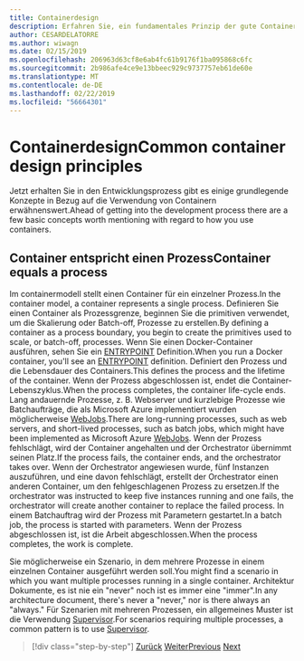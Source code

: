 ```yaml
---
title: Containerdesign
description: Erfahren Sie, ein fundamentales Prinzip der gute Container entwerfen, ist es, dass ein Container nur ein Prozess hosten soll.
author: CESARDELATORRE
ms.author: wiwagn
ms.date: 02/15/2019
ms.openlocfilehash: 206963d63cf8e6ab4fc61b9176f1ba095868c6fc
ms.sourcegitcommit: 2b986afe4ce9e13bbeec929c9737757eb61de60e
ms.translationtype: MT
ms.contentlocale: de-DE
ms.lasthandoff: 02/22/2019
ms.locfileid: "56664301"
---
```

# <a name="common-container-design-principles"></a><span data-ttu-id="85145-103">Containerdesign</span><span class="sxs-lookup"><span data-stu-id="85145-103">Common container design principles</span></span>

<span data-ttu-id="85145-104">Jetzt erhalten Sie in den Entwicklungsprozess gibt es einige grundlegende Konzepte in Bezug auf die Verwendung von Containern erwähnenswert.</span><span class="sxs-lookup"><span data-stu-id="85145-104">Ahead of getting into the development process there are a few basic concepts worth mentioning with regard to how you use containers.</span></span>

## <a name="container-equals-a-process"></a><span data-ttu-id="85145-105">Container entspricht einen Prozess</span><span class="sxs-lookup"><span data-stu-id="85145-105">Container equals a process</span></span>

<span data-ttu-id="85145-106">Im containermodell stellt einen Container für ein einzelner Prozess.</span><span class="sxs-lookup"><span data-stu-id="85145-106">In the container model, a container represents a single process.</span></span> <span data-ttu-id="85145-107">Definieren Sie einen Container als Prozessgrenze, beginnen Sie die primitiven verwendet, um die Skalierung oder Batch-off, Prozesse zu erstellen.</span><span class="sxs-lookup"><span data-stu-id="85145-107">By defining a container as a process boundary, you begin to create the primitives used to scale, or batch-off, processes.</span></span> <span data-ttu-id="85145-108">Wenn Sie einen Docker-Container ausführen, sehen Sie ein [ENTRYPOINT](https://docs.docker.com/engine/reference/builder/#/entrypoint) Definition.</span><span class="sxs-lookup"><span data-stu-id="85145-108">When you run a Docker container, you'll see an [ENTRYPOINT](https://docs.docker.com/engine/reference/builder/#/entrypoint) definition.</span></span> <span data-ttu-id="85145-109">Definiert den Prozess und die Lebensdauer des Containers.</span><span class="sxs-lookup"><span data-stu-id="85145-109">This defines the process and the lifetime of the container.</span></span> <span data-ttu-id="85145-110">Wenn der Prozess abgeschlossen ist, endet die Container-Lebenszyklus.</span><span class="sxs-lookup"><span data-stu-id="85145-110">When the process completes, the container life-cycle ends.</span></span> <span data-ttu-id="85145-111">Lang andauernde Prozesse, z. B. Webserver und kurzlebige Prozesse wie Batchaufträge, die als Microsoft Azure implementiert wurden möglicherweise [WebJobs](https://azure.microsoft.com/documentation/articles/websites-webjobs-resources/).</span><span class="sxs-lookup"><span data-stu-id="85145-111">There are long-running processes, such as web servers, and short-lived processes, such as batch jobs, which might have been implemented as Microsoft Azure [WebJobs](https://azure.microsoft.com/documentation/articles/websites-webjobs-resources/).</span></span> <span data-ttu-id="85145-112">Wenn der Prozess fehlschlägt, wird der Container angehalten und der Orchestrator übernimmt seinen Platz.</span><span class="sxs-lookup"><span data-stu-id="85145-112">If the process fails, the container ends, and the orchestrator takes over.</span></span> <span data-ttu-id="85145-113">Wenn der Orchestrator angewiesen wurde, fünf Instanzen auszuführen, und eine davon fehlschlägt, erstellt der Orchestrator einen anderen Container, um den fehlgeschlagenen Prozess zu ersetzen.</span><span class="sxs-lookup"><span data-stu-id="85145-113">If the orchestrator was instructed to keep five instances running and one fails, the orchestrator will create another container to replace the failed process.</span></span> <span data-ttu-id="85145-114">In einem Batchauftrag wird der Prozess mit Parametern gestartet.</span><span class="sxs-lookup"><span data-stu-id="85145-114">In a batch job, the process is started with parameters.</span></span> <span data-ttu-id="85145-115">Wenn der Prozess abgeschlossen ist, ist die Arbeit abgeschlossen.</span><span class="sxs-lookup"><span data-stu-id="85145-115">When the process completes, the work is complete.</span></span>

<span data-ttu-id="85145-116">Sie möglicherweise ein Szenario, in dem mehrere Prozesse in einem einzelnen Container ausgeführt werden soll.</span><span class="sxs-lookup"><span data-stu-id="85145-116">You might find a scenario in which you want multiple processes running in a single container.</span></span> <span data-ttu-id="85145-117">Architektur Dokumente, es ist nie ein "never" noch ist es immer eine "immer".</span><span class="sxs-lookup"><span data-stu-id="85145-117">In any architecture document, there's never a "never," nor is there always an "always."</span></span> <span data-ttu-id="85145-118">Für Szenarien mit mehreren Prozessen, ein allgemeines Muster ist die Verwendung [Supervisor](http://supervisord.org/).</span><span class="sxs-lookup"><span data-stu-id="85145-118">For scenarios requiring multiple processes, a common pattern is to use [Supervisor](http://supervisord.org/).</span></span>

>[!div class="step-by-step"]
><span data-ttu-id="85145-119">[Zurück](design-docker-applications.md)
>[Weiter](monolithic-applications.md)</span><span class="sxs-lookup"><span data-stu-id="85145-119">[Previous](design-docker-applications.md)
[Next](monolithic-applications.md)</span></span>